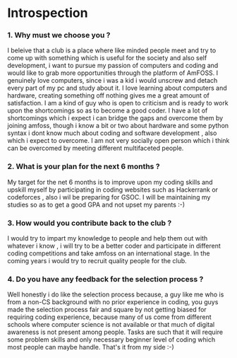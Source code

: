 # Introspection

### 1. Why must we choose you ?
I beleive that a club is a place where like minded people meet and try to come up with something which is useful for the society and also self development, i want to pursue my passion of computers and coding and would like to grab more opportunities through the platform of AmFOSS.
 I genuinely love computers, since i was a kid i would unscrew and detach every part of my pc and study about it. I love learning about computers and hardware, creating 
something off nothing gives me a great amount of satisfaction. I am a kind of guy who is open to criticism and is ready to work upon the shortcomings so as to become a good coder.
I have a lot of shortcomings which i expect i can bridge the gaps  and overcome them by joining amfoss, though i know a bit or two about hardware and some python syntax i dont know much about coding and software
development , also which i expect to overcome. I am not very socially open person which i think can be overcomed by meeting different multifaceted people.

### 2. What is your plan for the next 6 months ?
My target for the net 6 months is to improve upon my coding skills and upskill myself by participating in coding websites such as Hackerrank or codeforces , also i wil be preparing for GSOC.
I will be maintaining my studies so as to get a good GPA and not upset my parents :-)

### 3. How would you contribute back to the club ?
I would try to impart my knowledge to people and help them out with whatever i know , i will try to be a better coder and participate in different coding competitions and take amfoss
on an international stage. In the coming years i would try to recruit quality people for the club.

### 4. Do you have any feedback for the selection process ?
Well honestly i do like the selection process because, a guy like me who is from a non-CS background with no prior experience in coding, you guys made the selection process fair and square by not getting
biased for requiring coding experience, because many of us come from different schools where computer science is not available or that much of digital awareness is not present among people.
Tasks are such that it will require some problem skills and only necessary beginner level of coding which most people can maybe handle. That's it from my side :-)

